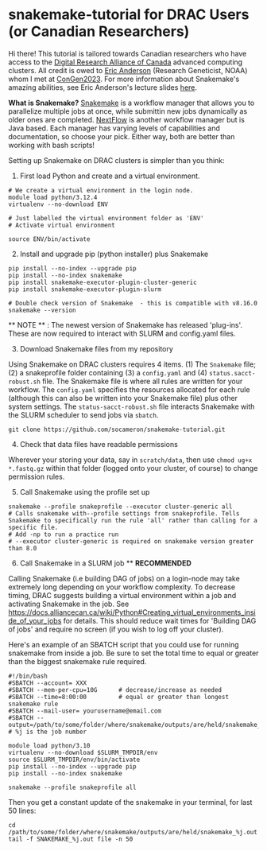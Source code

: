 # snakemake-tutorial for DRAC Users (or Canadian Researchers)
Hi there! This tutorial is tailored towards Canadian researchers who have access to the [Digital Research Alliance of Canada](alliancecan.ca/en) advanced computing clusters. All credit is owed to [Eric Anderson](https://github.com/eriqande/mega-lcwgs-pw-fst-snakeflow) (Research Geneticist, NOAA) whom I met at [ConGen2023](https://www.umt.edu/ces/conferences/congen/). For more information about Snakemake's amazing abilities, see Eric Anderson's lecture slides [here](https://eriqande.github.io/con-gen-2023/slides/snake-slides.html#/section). 

**What is Snakemake?**
[Snakemake](https://snakemake.readthedocs.io/en/stable/) is a workflow manager that allows you to parallelize multiple jobs at once, while submittin new jobs dynamically as older ones are completed.  [NextFlow](https://www.nextflow.io/) is another workflow manager but is Java based. Each manager has varying levels of capabilities and documentation, so choose your pick. Either way, both are better than working with bash scripts!

Setting up Snakemake on DRAC clusters is simpler than you think:

1. First load Python and create and a virtual environment.

```
# We create a virtual environment in the login node.
module load python/3.12.4
virtualenv --no-download ENV

# Just labelled the virtual environment folder as 'ENV'
# Activate virtual environment

source ENV/bin/activate
```

2. Install and upgrade pip (python installer) plus Snakemake

```
pip install --no-index --upgrade pip
pip install --no-index snakemake
pip install snakemake-executor-plugin-cluster-generic
pip install snakemake-executor-plugin-slurm

# Double check version of Snakemake  - this is compatible with v8.16.0
snakemake --version

```
** NOTE ** : The newest version of Snakemake has released 'plug-ins'. These are now required to interact with SLURM and config.yaml files. 

3. Download Snakemake files from my repository

Using Snakemake on DRAC clusters requires 4 items. (1) The `Snakemake` file; (2) a snakeprofile folder containing (3) a `config.yaml` and (4) `status.sacct-robust.sh` file. The Snakemake file is where all rules are written for your workflow. The `config.yaml` specifies the resources allocated for each rule (although this can also be written into your Snakemake file) plus other system settings. The `status-sacct-robust.sh` file interacts Snakemake with the SLURM scheduler to send jobs via `sbatch`. 

```
git clone https://github.com/socameron/snakemake-tutorial.git
```

4. Check that data files have readable permissions

Wherever your storing your data, say in `scratch/data`, then use `chmod ug+x *.fastq.gz` within that folder (logged onto your cluster, of course) to change permission rules. 

5. Call Snakemake using the profile set up

```
snakemake --profile snakeprofile --executor cluster-generic all
# Calls snakemake with--profile settings from snakeprofile. Tells Snakemake to specifically run the rule 'all' rather than calling for a specific file.
# Add -np to run a practice run
# --executor cluster-generic is required on snakemake version greater than 8.0
```

6. Call Snakemake in a SLURM job ** **RECOMMENDED**

Calling Snakemake (i.e building DAG of jobs) on a login-node may take extremely long depending on your workflow complexity. To decrease timing, DRAC suggests building a virtual environment within a job and activating Snakemake in the job. See https://docs.alliancecan.ca/wiki/Python#Creating_virtual_environments_inside_of_your_jobs for details. This should reduce wait times for 'Building DAG of jobs' and require no screen (if you wish to log off your cluster).

Here's an example of an SBATCH script that you could use for running snakemake from inside a job. Be sure to set the total time to equal or greater than the biggest snakemake rule required.

```
#!/bin/bash
#SBATCH --account= XXX
#SBATCH --mem-per-cpu=10G      # decrease/increase as needed
#SBATCH --time=8:00:00         # equal or greater than longest snakemake rule
#SBATCH --mail-user= yourusername@email.com
#SBATCH --output=/path/to/some/folder/where/snakemake/outputs/are/held/snakemake_%j.out # %j is the job number

module load python/3.10
virtualenv --no-download $SLURM_TMPDIR/env
source $SLURM_TMPDIR/env/bin/activate
pip install --no-index --upgrade pip
pip install --no-index snakemake

snakemake --profile snakeprofile all
```

Then you get a constant update of the snakemake in your terminal, for last 50 lines:

```
cd /path/to/some/folder/where/snakemake/outputs/are/held/snakemake_%j.out
tail -f SNAKEMAKE_%j.out file -n 50 
```
